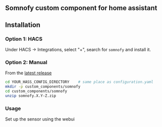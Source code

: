 ## Somnofy custom component for home assistant

## Installation

### Option 1: HACS

Under HACS -> Integrations, select "+", search for `somnofy` and install it.


### Option 2: Manual

From the [latest release](https://github.com/alekslyse/somnofy/releases)

```bash
cd YOUR_HASS_CONFIG_DIRECTORY    # same place as configuration.yaml
mkdir -p custom_components/somnofy
cd custom_components/somnofy
unzip somnofy.X.Y-Z.zip
```

### Usage

Set up the sensor using the webui
